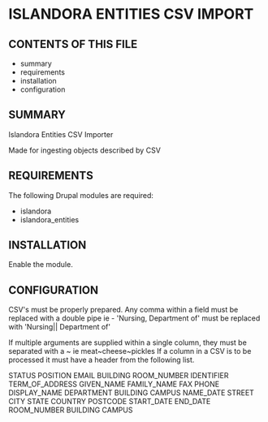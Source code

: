 
ISLANDORA ENTITIES CSV IMPORT
==================

CONTENTS OF THIS FILE
---------------------

 * summary
 * requirements
 * installation
 * configuration


SUMMARY
-------

Islandora Entities CSV Importer

Made for ingesting objects described by CSV

REQUIREMENTS
------------

The following Drupal modules are required:
 * islandora
 * islandora_entities

INSTALLATION
------------

Enable the module.

CONFIGURATION
-------------
CSV's must be properly prepared.  Any comma within a field must be replaced with
a double pipe ie - 'Nursing, Department of' must be replaced with
'Nursing|| Department of'

If multiple arguments are supplied within a single column, they must be
separated with a ~  ie meat~cheese~pickles
If a column in a CSV is to be processed it must have a header from the following
list.

STATUS
POSITION
EMAIL
BUILDING
ROOM_NUMBER
IDENTIFIER
TERM_OF_ADDRESS
GIVEN_NAME
FAMILY_NAME
FAX
PHONE
DISPLAY_NAME
DEPARTMENT
BUILDING
CAMPUS
NAME_DATE
STREET
CITY
STATE
COUNTRY
POSTCODE
START_DATE
END_DATE
ROOM_NUMBER
BUILDING
CAMPUS